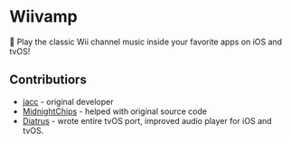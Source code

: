 # Wiivamp
🎼 Play the classic Wii channel music inside your favorite apps on iOS and tvOS!


## Contributiors

- [jacc](https://jacc.host) - original developer
- [MidnightChips](https://github.com/midnightchip) - helped with original source code
- [Diatrus](https://diatr.us) - wrote entire tvOS port, improved audio player for iOS and tvOS.
